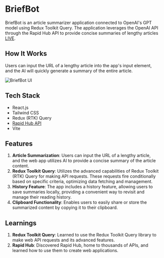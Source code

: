# BriefBot

BriefBot is an article summarizer application connected to OpenAI's GPT model using Redux Toolkit Query. The application leverages the OpenAI API through the Rapid Hub API to provide concise summaries of lengthy articles [LIVE](https://briefbot.netlify.app/).

## How It Works

Users can input the URL of a lengthy article into the app's input element, and the AI will quickly generate a summary of the entire article.

![BriefBot UI](/BriefBot-UI.png)

## Tech Stack

- React.js
- Tailwind CSS
- Redux (RTK) Query
- [Rapid Hub API](https://rapidapi.com/restyler/api/article-extractor-and-summarizer)
- Vite

## Features

1. **Article Summarization**: Users can input the URL of a lengthy article, and the web app utilizes AI to provide a concise summary of the article content.
2. **Redux Toolkit Query**: Utilizes the advanced capabilities of Redux Toolkit (RTK) Query for making API requests. These requests fire conditionally based on specific criteria, optimizing data fetching and management.
3. **History Feature**: The app includes a history feature, allowing users to save summaries locally, providing a convenient way to revisit and manage their reading history.
4. **Clipboard Functionality**: Enables users to easily share or store the summarized content by copying it to their clipboard.

## Learnings

1. **Redux Toolkit Query**: Learned to use the Redux Toolkit Query library to make web API requests and its advanced features.
2. **Rapid Hub**: Discovered Rapid Hub, home to thousands of APIs, and learned how to use them to create web applications.
